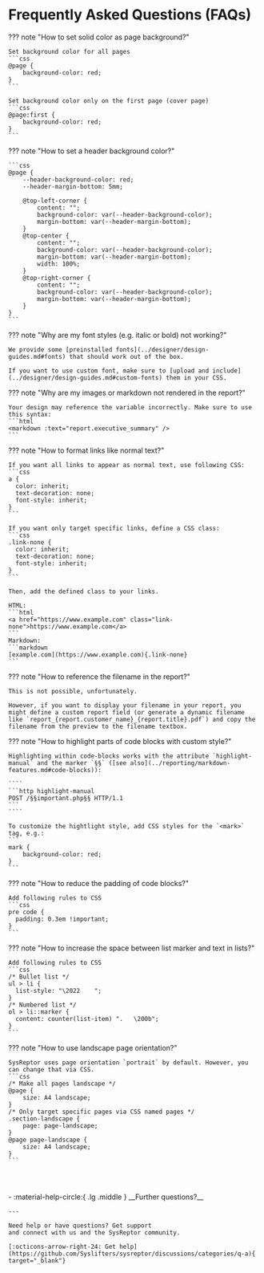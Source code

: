 # Frequently Asked Questions (FAQs)

??? note "How to set solid color as page background?"

    Set background color for all pages
    ```css
    @page {
        background-color: red;
    }
    ```

    Set background color only on the first page (cover page)
    ```css
    @page:first {
        background-color: red;
    }
    ```


??? note "How to set a header background color?"

    ```css
    @page {
        --header-background-color: red;
        --header-margin-bottom: 5mm;

        @top-left-corner { 
            content: "";
            background-color: var(--header-background-color); 
            margin-bottom: var(--header-margin-bottom);
        }
        @top-center { 
            content: ""; 
            background-color: var(--header-background-color); 
            margin-bottom: var(--header-margin-bottom);
            width: 100%;
        }
        @top-right-corner { 
            content: "";
            background-color: var(--header-background-color); 
            margin-bottom: var(--header-margin-bottom); 
        }
    }
    ```

??? note "Why are my font styles (e.g. italic or bold) not working?"

    We provide some [preinstalled fonts](../designer/design-guides.md#fonts) that should work out of the box.

    If you want to use custom font, make sure to [upload and include](../designer/design-guides.md#custom-fonts) them in your CSS.


??? note "Why are my images or markdown not rendered in the report?"

    Your design may reference the variable incorrectly. Make sure to use this syntax:
    ```html
    <markdown :text="report.executive_summary" />
    ```

??? note "How to format links like normal text?"

    If you want all links to appear as normal text, use following CSS:
    ```css
    a {
      color: inherit;
      text-decoration: none;
      font-style: inherit;
    }
    ```

    If you want only target specific links, define a CSS class:
    ```css
    .link-none {
      color: inherit;
      text-decoration: none;
      font-style: inherit;
    }
    ```

    Then, add the defined class to your links.
    
    HTML:
    ```html
    <a href="https://www.example.com" class="link-none">https://www.example.com</a>
    ```
    Markdown:
    ```markdown
    [example.com](https://www.example.com){.link-none}
    ```


??? note "How to reference the filename in the report?"

    This is not possible, unfortunately.

    However, if you want to display your filename in your report, you might define a custom report field (or generate a dynamic filename like `report_{report.customer_name}_{report.title}.pdf`) and copy the filename from the preview to the filename textbox.


??? note "How to highlight parts of code blocks with custom style?"

    Highlighting within code-blocks works with the attribute `highlight-manual` and the marker `§§` ([see also](../reporting/markdown-features.md#code-blocks)):

    ````
    ```http highlight-manual
    POST /§§important.php§§ HTTP/1.1
    ```
    ````

    To customize the hightlight style, add CSS styles for the `<mark>` tag, e.g.:
    ```
    mark {
        background-color: red;
    }
    ```

??? note "How to reduce the padding of code blocks?"

    Add following rules to CSS
    ```css
    pre code {
      padding: 0.3em !important;
    }
    ```


??? note "How to increase the space between list marker and text in lists?"

    Add following rules to CSS
    ```css
    /* Bullet list */
    ul > li {
      list-style: "\2022    ";
    }
    /* Numbered list */
    ol > li::marker {
      content: counter(list-item) ".   \200b";
    }
    ```


??? note "How to use landscape page orientation?"

    SysReptor uses page orientation `portrait` by default. However, you can change that via CSS.
    ```css
    /* Make all pages landscape */
    @page {
        size: A4 landscape;
    }
    /* Only target specific pages via CSS named pages */
    .section-landscape {
        page: page-landscape;
    }
    @page page-landscape {
        size: A4 landscape;
    }
    ```


<div class="grid cards" style="margin: 4em auto;" markdown>
-   :material-help-circle:{ .lg .middle } __Further questions?__

    ---

    Need help or have questions? Get support
    and connect with us and the SysReptor community.

    [:octicons-arrow-right-24: Get help](https://github.com/Syslifters/sysreptor/discussions/categories/q-a){ target="_blank"}
</div>